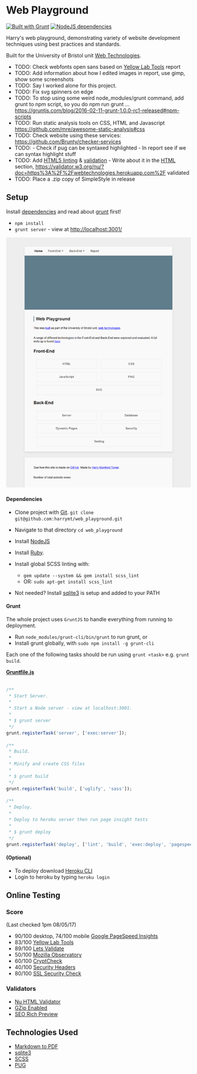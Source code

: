 # Web Playground

[![Built with Grunt](https://cdn.gruntjs.com/builtwith.svg)](http://gruntjs.com/)
[![NodeJS dependencies](https://david-dm.org/harrymt/web_playground.svg)](https://david-dm.org)

Harry's web playground, demonstrating variety of website development techniques using best practices and standards.

Built for the University of Bristol unit [Web Technologies](https://www.cs.bris.ac.uk/Teaching/Resources/COMSM0104/cw/assign5/).

- TODO: Check webfonts open sans based on [Yellow Lab Tools](http://yellowlab.tools/result/epnxv11dfg) report
- TODO: Add information about how I edited images in report, use gimp, show some screenshots
- TODO: Say I worked alone for this project.
- TODO: Fix svg spinners on edge
- TODO: To stop using some weird node_modules/grunt command, add grunt to npm script, so you do npm run grunt ... https://gruntjs.com/blog/2016-02-11-grunt-1.0.0-rc1-released#npm-scripts
- TODO: Run static analysis tools on CSS, HTML and Javascript https://github.com/mre/awesome-static-analysis#css
- TODO: Check website using these services: https://github.com/Brunty/checker-services
- TODO: - Check if pug can be syntaxed highlighted - In report see if we can syntax highlight stuff
- TODO: Add [HTML5 linting](https://github.com/mozilla/html5-lint) & [validation](https://www.npmjs.com/package/html-validator) - Write about it in the [HTML](#html) section, https://validator.w3.org/nu/?doc=https%3A%2F%2Fwebtechnologies.herokuapp.com%2F validated
- TODO: Place a .zip copy of SimpleStyle in release


## Setup


Install [dependencies](#dependencies) and read about [grunt](#grunt) first!

- `npm install`
- `grunt server` - view at [http://localhost:3001/](http://localhost:3001/)


![Screenshot](screenshot.png "Screenshot")


#### Dependencies

- Clone project with [Git](https://git-scm.com/downloads). `git clone git@github.com:harrymt/web_playground.git`
- Navigate to that directory `cd web_playground`

- Install [NodeJS](https://nodejs.org/en/)
- Install [Ruby](https://www.ruby-lang.org/en/documentation/installation/).
- Install global SCSS linting with:
	- `gem update --system && gem install scss_lint`
	- OR: `sudo apt-get install scss_lint`
- Not needed? Install [sqlite3](https://www.sqlite.org/download.html) is setup and added to your PATH



#### Grunt

The whole project uses `GruntJS` to handle everything from running to deployment.

- Run `node_modules/grunt-cli/bin/grunt` to run grunt, or
- Install grunt globally, with `sudo npm install -g grunt-cli`

Each one of the following tasks should be run using `grunt <task>`
e.g. `grunt build`.


**[Gruntfile.js](Gruntfile.js)**
```javascript

/**
 * Start Server.
 *
 * Start a Node server - view at localhost:3001.
 *
 * $ grunt server
 */
grunt.registerTask('server', ['exec:server']);

/**
 * Build.
 *
 * Minify and create CSS files
 *
 * $ grunt build
 */
grunt.registerTask('build', ['uglify', 'sass']);

/**
 * Deploy.
 *
 * Deploy to heroku server then run page insight tests
 *
 * $ grunt deploy
 */
grunt.registerTask('deploy', ['lint', 'build', 'exec:deploy', 'pagespeed']);
```

#### (Optional)

- To deploy download [Heroku CLI](https://devcenter.heroku.com/articles/getting-started-with-nodejs#set-up)
- Login to heroku by typing `heroku login`

## Online Testing

### Score

(Last checked 1pm 08/05/17)

- 90/100 desktop, 74/100 mobile [Google PageSpeed Insights](https://developers.google.com/speed/pagespeed/insights/?url=https%3A%2F%2Fwebtechnologies.herokuapp.com%2F)
- 83/100 [Yellow Lab Tools](http://yellowlab.tools/result/epnxv11dfg)
- 89/100 [Lets Validate](https://pro.letsvalidate.com/webtechnologies.herokuapp.com)
- 50/100 [Mozilla Observatory](https://observatory.mozilla.org/analyze.html?host=webtechnologies.herokuapp.com)
- 60/100 [CryptCheck](https://tls.imirhil.fr/https/webtechnologies.herokuapp.com)
- 40/100 [Security Headers](https://securityheaders.io/?q=https%3A%2F%2Fwebtechnologies.herokuapp.com%2F&followRedirects=on)
- 80/100 [SSL Security Check](https://www.ssllabs.com/ssltest/analyze.html?d=webtechnologies.herokuapp.com)

### Validators
- [Nu HTML Validator](https://validator.w3.org/nu/?doc=https%3A%2F%2Fwebtechnologies.herokuapp.com%2F)
- [GZip Enabled](https://checkgzipcompression.com/?url=https%3A%2F%2Fwebtechnologies.herokuapp.com%2F)
- [SEO Rich Preview](https://richpreview.com/?url=https://webtechnologies.herokuapp.com/)


## Technologies Used

- [Markdown to PDF](https://www.npmjs.com/package/markdown-pdf)
- [sqlite3](https://www.sqlite.org/download.html)
- [SCSS](http://sass-lang.com/)
- [PUG](https://pugjs.org)
